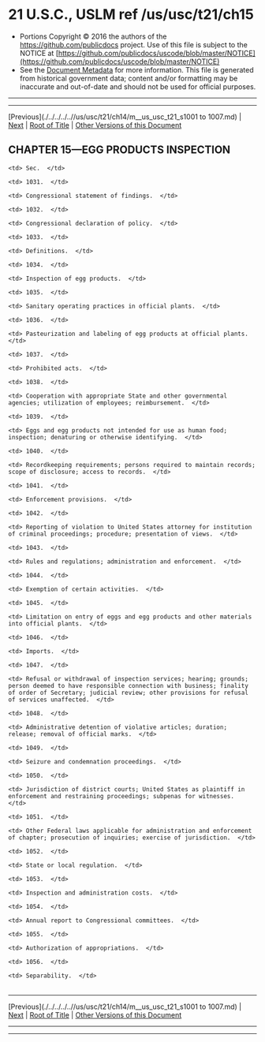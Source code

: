 ---
---

# 21 U.S.C., USLM ref /us/usc/t21/ch15

* Portions Copyright © 2016 the authors of the https://github.com/publicdocs project.
  Use of this file is subject to the NOTICE at [https://github.com/publicdocs/uscode/blob/master/NOTICE](https://github.com/publicdocs/uscode/blob/master/NOTICE)
* See the [Document Metadata](././../../../..//README.md) for more information.
  This file is generated from historical government data; content and/or formatting may be inaccurate and out-of-date and should not be used for official purposes.

----------
----------

[Previous](./../../../..//us/usc/t21/ch14/m__us_usc_t21_s1001 to 1007.md) | [Next](./../../../..//us/usc/t21/ch15/m__us_usc_t21_s1031.md) | [Root of Title](./../../../../) | [Other Versions of this Document](https://publicdocs.github.io/go/links?ns=uslm&ref=%2Fus%2Fusc%2Ft21%2Fch15)

## CHAPTER 15—EGG PRODUCTS INSPECTION

<table>

  <tr>

    <td> Sec.  </td>

  </tr>

  <tr>

    <td> 1031.  </td>

    <td> Congressional statement of findings.  </td>

  </tr>

  <tr>

    <td> 1032.  </td>

    <td> Congressional declaration of policy.  </td>

  </tr>

  <tr>

    <td> 1033.  </td>

    <td> Definitions.  </td>

  </tr>

  <tr>

    <td> 1034.  </td>

    <td> Inspection of egg products.  </td>

  </tr>

  <tr>

    <td> 1035.  </td>

    <td> Sanitary operating practices in official plants.  </td>

  </tr>

  <tr>

    <td> 1036.  </td>

    <td> Pasteurization and labeling of egg products at official plants.  </td>

  </tr>

  <tr>

    <td> 1037.  </td>

    <td> Prohibited acts.  </td>

  </tr>

  <tr>

    <td> 1038.  </td>

    <td> Cooperation with appropriate State and other governmental agencies; utilization of employees; reimbursement.  </td>

  </tr>

  <tr>

    <td> 1039.  </td>

    <td> Eggs and egg products not intended for use as human food; inspection; denaturing or otherwise identifying.  </td>

  </tr>

  <tr>

    <td> 1040.  </td>

    <td> Recordkeeping requirements; persons required to maintain records; scope of disclosure; access to records.  </td>

  </tr>

  <tr>

    <td> 1041.  </td>

    <td> Enforcement provisions.  </td>

  </tr>

  <tr>

    <td> 1042.  </td>

    <td> Reporting of violation to United States attorney for institution of criminal proceedings; procedure; presentation of views.  </td>

  </tr>

  <tr>

    <td> 1043.  </td>

    <td> Rules and regulations; administration and enforcement.  </td>

  </tr>

  <tr>

    <td> 1044.  </td>

    <td> Exemption of certain activities.  </td>

  </tr>

  <tr>

    <td> 1045.  </td>

    <td> Limitation on entry of eggs and egg products and other materials into official plants.  </td>

  </tr>

  <tr>

    <td> 1046.  </td>

    <td> Imports.  </td>

  </tr>

  <tr>

    <td> 1047.  </td>

    <td> Refusal or withdrawal of inspection services; hearing; grounds; person deemed to have responsible connection with business; finality of order of Secretary; judicial review; other provisions for refusal of services unaffected.  </td>

  </tr>

  <tr>

    <td> 1048.  </td>

    <td> Administrative detention of violative articles; duration; release; removal of official marks.  </td>

  </tr>

  <tr>

    <td> 1049.  </td>

    <td> Seizure and condemnation proceedings.  </td>

  </tr>

  <tr>

    <td> 1050.  </td>

    <td> Jurisdiction of district courts; United States as plaintiff in enforcement and restraining proceedings; subpenas for witnesses.  </td>

  </tr>

  <tr>

    <td> 1051.  </td>

    <td> Other Federal laws applicable for administration and enforcement of chapter; prosecution of inquiries; exercise of jurisdiction.  </td>

  </tr>

  <tr>

    <td> 1052.  </td>

    <td> State or local regulation.  </td>

  </tr>

  <tr>

    <td> 1053.  </td>

    <td> Inspection and administration costs.  </td>

  </tr>

  <tr>

    <td> 1054.  </td>

    <td> Annual report to Congressional committees.  </td>

  </tr>

  <tr>

    <td> 1055.  </td>

    <td> Authorization of appropriations.  </td>

  </tr>

  <tr>

    <td> 1056.  </td>

    <td> Separability.  </td>

  </tr>

</table>

----------

[Previous](./../../../..//us/usc/t21/ch14/m__us_usc_t21_s1001 to 1007.md) | [Next](./../../../..//us/usc/t21/ch15/m__us_usc_t21_s1031.md) | [Root of Title](./../../../../) | [Other Versions of this Document](https://publicdocs.github.io/go/links?ns=uslm&ref=%2Fus%2Fusc%2Ft21%2Fch15)

----------
----------




